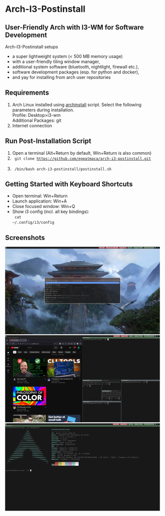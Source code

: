 # Arch-I3-Postinstall
## User-Friendly Arch with I3-WM for Software Development
Arch-I3-Postinstall setups 
- a super lightweight system (< 500 MB memory usage)
- with a user-friendly tiling window manager,
- additional system software (bluetooth, nightlight, firewall etc.),
- software development packages (esp. for python and docker), 
- and yay for installing from arch user repositories

## Requirements
1. Arch Linux installed using [archinstall](https://wiki.archlinux.org/title/archinstall) script. Select the following parameters during installation.<br>
Profile: Desktop>i3-wm <br>
Additional Packages: git
2. Internet connection

## Run Post-Installation Script
1. Open a terminal (Alt+Return by default, Win+Return is also common)
2. <code> git clone https://github.com/egeatmaca/arch-i3-postinstall.git </code><br>
3. <code> /bin/bash arch-i3-postinstall/postinstall.sh </code>

## Getting Started with Keyboard Shortcuts
- Open terminal: Win+Return
- Launch application: Win+A
- Close focused window: Win+Q
- Show i3 config (incl. all key bindings): <br>
<code> cat ~/.config/i3/config </code>

## Screenshots
![screen1](./screenshots/screen1.png)
![screen2](./screenshots/screen2.png)
![screen3](./screenshots/screen3.png)
